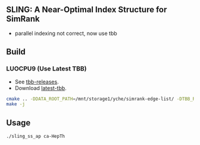 ## SLING: A Near-Optimal Index Structure for SimRank
                 
* parallel indexing not correct, now use tbb 

## Build

### LUOCPU9 (Use Latest TBB)

* See [tbb-releases](https://github.com/oneapi-src/oneTBB/releases).
* Download [latest-tbb](https://github.com/oneapi-src/oneTBB/releases/download/v2020.2/tbb-2020.2-lin.tgz).

```zsh
cmake .. -DDATA_ROOT_PATH=/mnt/storage1/yche/simrank-edge-list/ -DTBB_ROOT=/mnt/storage1/software/tbb
make -j
```

## Usage

```zsh
./sling_ss_ap ca-HepTh
```

                                                                                                                                                                                                                                                                                                                                                           